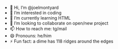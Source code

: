 - 👋 Hi, I’m @joelmontyard
- 👀 I’m interested in coding
- 🌱 I’m currently learning HTML
- 💞️ I’m looking to collaborate on open/new project
- 📫 How to reach me: tg/mail
- 😄 Pronouns: he/him
- ⚡ Fun fact: a dime has 118 ridges around the edges

<!---
joelmontyard/joelmontyard is a ✨ special ✨ repository because its `README.md` (this file) appears on your GitHub profile.
You can click the Preview link to take a look at your changes.
--->
